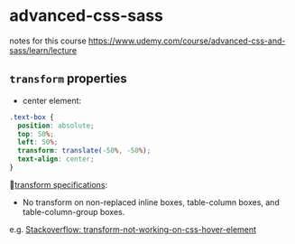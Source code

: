 # advanced-css-sass
notes for this course https://www.udemy.com/course/advanced-css-and-sass/learn/lecture

## ``transform`` properties
 
- center element:
```css
.text-box {
  position: absolute;
  top: 50%;
  left: 50%;
  transform: translate(-50%, -50%);
  text-align: center;
}
```

📌[transform specifications](https://drafts.csswg.org/css-transforms/#transform-property):
- No transform on non-replaced inline boxes, table-column boxes, and table-column-group boxes.
 
e.g. [Stackoverflow: transform-not-working-on-css-hover-element](https://stackoverflow.com/questions/48172124/transform-not-working-on-css-hover-element)




